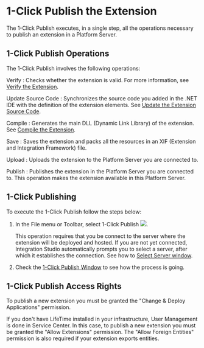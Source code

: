 # 1-Click Publish the Extension

The 1-Click Publish executes, in a single step, all the operations necessary to publish an extension in a Platform Server.

## 1-Click Publish Operations

The 1-Click Publish involves the following operations:

Verify : Checks whether the extension is valid. For more information, see [Verify the Extension](https://github.com/danielmarquespt/docs-product/tree/e7ea3f444d5129dab245c69ab72ae091554bc4fb/src/extensibility-and-integration/integration-studio/extension-life-cycle/extension-verify.md%3E).

Update Source Code : Synchronizes the source code you added in the .NET IDE with the definition of the extension elements. See [Update the Extension Source Code](https://github.com/danielmarquespt/docs-product/tree/e7ea3f444d5129dab245c69ab72ae091554bc4fb/src/extensibility-and-integration/integration-studio/extension-life-cycle/extension-update-source-code.md%3E).

Compile : Generates the main DLL \(Dynamic Link Library\) of the extension. See [Compile the Extension](https://github.com/danielmarquespt/docs-product/tree/e7ea3f444d5129dab245c69ab72ae091554bc4fb/src/extensibility-and-integration/integration-studio/extension-life-cycle/extension-compile.md%3E).

Save : Saves the extension and packs all the resources in an XIF \(Extension and Integration Framework\) file.

Upload : Uploads the extension to the Platform Server you are connected to.

Publish : Publishes the extension in the Platform Server you are connected to. This operation makes the extension available in this Platform Server.

## 1-Click Publishing

To execute the 1-Click Publish follow the steps below:

1. In the File menu or Toolbar, select 1-Click Publish ![](../../../../.gitbook/assets/1-click-publish-icon%20%283%29.gif).

   This operation requires that you be connect to the server where the extension will be deployed and hosted. If you are not yet connected, Integration Studio automatically prompts you to select a server, after which it establishes the connection. See how to [Select Server window](https://github.com/danielmarquespt/docs-product/tree/e7ea3f444d5129dab245c69ab72ae091554bc4fb/src/ref/integration-studio/menu/file/server-select-window.md%3E).

2. Check the [1-Click Publish Window](https://github.com/danielmarquespt/docs-product/tree/e7ea3f444d5129dab245c69ab72ae091554bc4fb/src/ref/integration-studio/menu/file/extension-1-cp-window.md%3E) to see how the process is going.

## 1-Click Publish Access Rights

To publish a new extension you must be granted the "Change & Deploy Applications" permission.

 If you don't have LifeTime installed in your infrastructure, User Management is done in Service Center. In this case, to publish a new extension you must be granted the "Allow Extensions" permission. The "Allow Foreign Entities" permission is also required if your extension exports entities.

